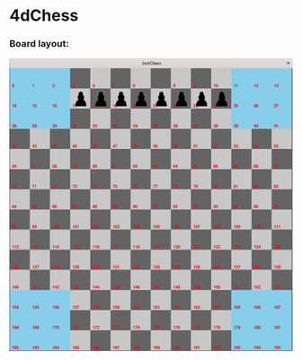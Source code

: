 # 4dChess


### Board layout:


![board](https://raw.githubusercontent.com/rokemHB/4dChess/main/chess/images/board_layout.png
)

